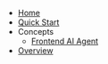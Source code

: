 * [Home](/)
* [Quick Start](/tutorial/quick_start.md)
* Concepts
  * [Frontend AI Agent](/concepts/frontend_ai_agent.md)
* [Overview](/tutorial/an_introduction_to_myfun.md)